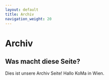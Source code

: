 ```yaml
---
layout: default
title: Archiv
navigation_weight: 20
---
```


# Archiv

## Was macht diese Seite?

Dies ist unsere Archiv Seite!
Hallo KoMa in Wien.
